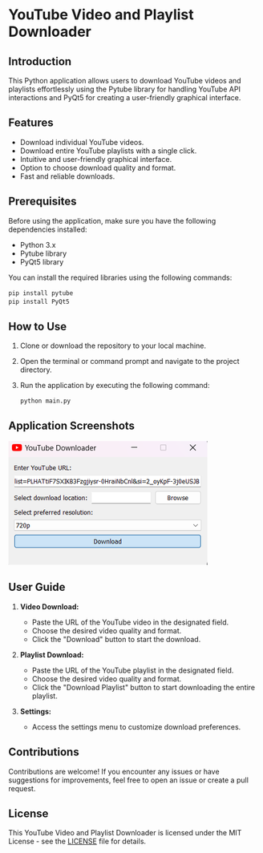 # YouTube Video and Playlist Downloader

## Introduction

This Python application allows users to download YouTube videos and playlists effortlessly using the Pytube library for handling YouTube API interactions and PyQt5 for creating a user-friendly graphical interface.

## Features

- Download individual YouTube videos.
- Download entire YouTube playlists with a single click.
- Intuitive and user-friendly graphical interface.
- Option to choose download quality and format.
- Fast and reliable downloads.

## Prerequisites

Before using the application, make sure you have the following dependencies installed:

- Python 3.x
- Pytube library
- PyQt5 library

You can install the required libraries using the following commands:

```bash
pip install pytube
pip install PyQt5
```

## How to Use

1. Clone or download the repository to your local machine.
2. Open the terminal or command prompt and navigate to the project directory.
3. Run the application by executing the following command:

   ```bash
   python main.py
   ```

## Application Screenshots

![Screenshot 1](screenshots/screenshot1.png)

## User Guide

1. **Video Download:**
   - Paste the URL of the YouTube video in the designated field.
   - Choose the desired video quality and format.
   - Click the "Download" button to start the download.

2. **Playlist Download:**
   - Paste the URL of the YouTube playlist in the designated field.
   - Choose the desired video quality and format.
   - Click the "Download Playlist" button to start downloading the entire playlist.

3. **Settings:**
   - Access the settings menu to customize download preferences.

## Contributions

Contributions are welcome! If you encounter any issues or have suggestions for improvements, feel free to open an issue or create a pull request.

## License

This YouTube Video and Playlist Downloader is licensed under the MIT License - see the [LICENSE](LICENSE) file for details.
